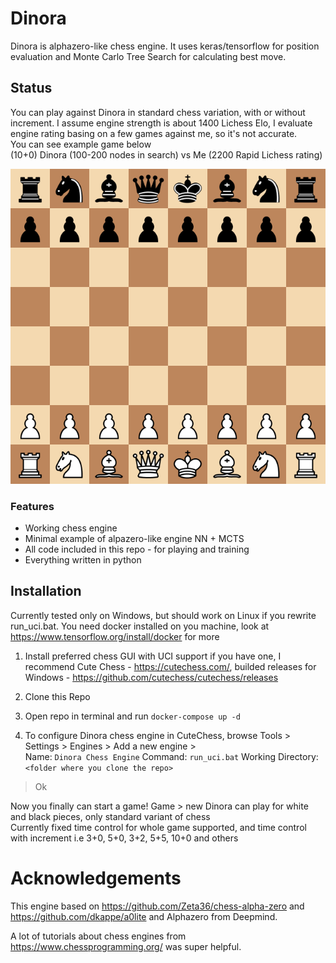 # Dinora

Dinora is alphazero-like chess engine. It uses 
keras/tensorflow for position evaluation and Monte Carlo Tree Search for 
calculating best move.

## Status
You can play against Dinora in standard chess variation, with or without increment.
I assume engine strength is about 1400 Lichess Elo, I evaluate engine rating 
basing on a few games against me, so it's not accurate.  
You can see example game below  
(10+0) Dinora (100-200 nodes in search) vs Me (2200 Rapid Lichess rating)  

![Chess game](https://github.com/Saegl/dinora/raw/main/assets/gif/gfychess-example.gif "Chess Game with Dinora engine")


### Features
- Working chess engine
- Minimal example of alpazero-like engine NN + MCTS
- All code included in this repo - for playing and training
- Everything written in python

## Installation

Currently tested only on Windows, but should work on Linux if you rewrite run_uci.bat.
You need docker installed on you machine, look at https://www.tensorflow.org/install/docker for more

1. Install preferred chess GUI with UCI support if you have one, 
I recommend Cute Chess - https://cutechess.com/, builded releases for Windows - 
https://github.com/cutechess/cutechess/releases

2. Clone this Repo
3. Open repo in terminal and run `docker-compose up -d`
4. To configure Dinora chess engine in CuteChess, browse
Tools > Settings > Engines > Add a new engine >  
Name: `Dinora Chess Engine` 
Command: `run_uci.bat`
Working Directory: `<folder where you clone the repo>`  
> Ok

Now you finally can start a game!
Game > new
Dinora can play for white and black pieces, only standard variant of chess  
Currently fixed time control for whole game supported, and time control with increment i.e
3+0, 5+0, 3+2, 5+5, 10+0 and others


# Acknowledgements

This engine based on https://github.com/Zeta36/chess-alpha-zero and 
https://github.com/dkappe/a0lite and Alphazero from Deepmind.

A lot of tutorials about chess engines from https://www.chessprogramming.org/ was super helpful.
